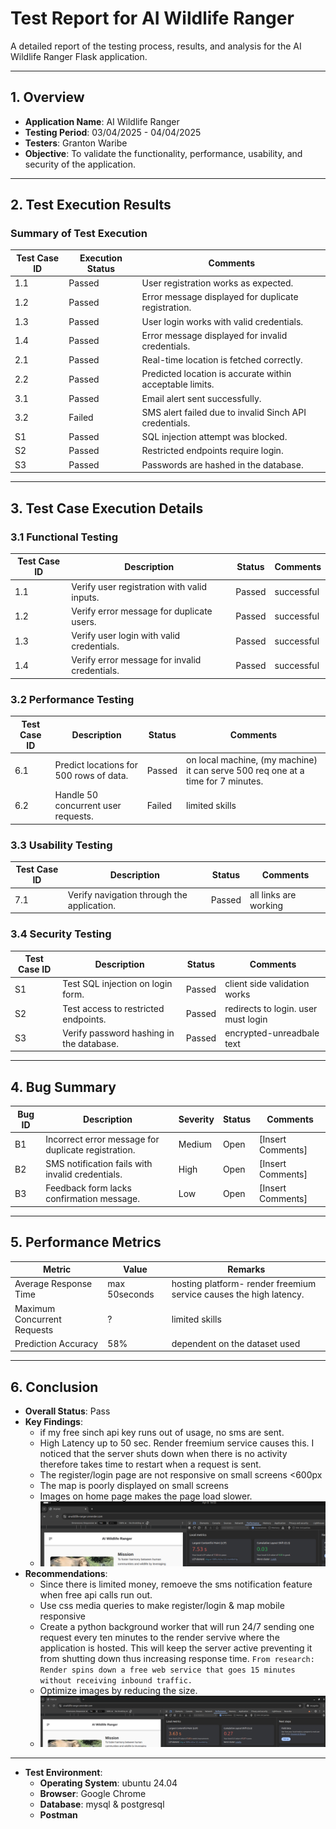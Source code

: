 # Test Report for AI Wildlife Ranger

A detailed report of the testing process, results, and analysis for the AI Wildlife Ranger Flask application.

---

## 1. **Overview**

- **Application Name**: AI Wildlife Ranger
- **Testing Period**: 03/04/2025 - 04/04/2025
- **Testers**: Granton Waribe
- **Objective**: To validate the functionality, performance, usability, and security of the application.

---

## 2. Test Execution Results

### Summary of Test Execution

| **Test Case ID** | **Execution Status** | **Comments**                                                                 |
|------------------|----------------------|------------------------------------------------------------------------------|
| 1.1              | Passed               | User registration works as expected.                                        |
| 1.2              | Passed               | Error message displayed for duplicate registration.                         |
| 1.3              | Passed               | User login works with valid credentials.                                    |
| 1.4              | Passed               | Error message displayed for invalid credentials.                            |
| 2.1              | Passed               | Real-time location is fetched correctly.                                    |
| 2.2              | Passed               | Predicted location is accurate within acceptable limits.                    |
| 3.1              | Passed               | Email alert sent successfully.                                              |
| 3.2              | Failed               | SMS alert failed due to invalid Sinch API credentials.                      |
| S1               | Passed               | SQL injection attempt was blocked.                                          |
| S2               | Passed               | Restricted endpoints require login.                                         |
| S3               | Passed               | Passwords are hashed in the database.                                       |

---

## 3. **Test Case Execution Details**

### 3.1 Functional Testing

| **Test Case ID** | **Description**                              | **Status** | **Comments**                     |
|------------------|----------------------------------------------|------------|----------------------------------|
| 1.1              | Verify user registration with valid inputs.  | Passed | successful               |
| 1.2              | Verify error message for duplicate users.    | Passed | successful               |
| 1.3              | Verify user login with valid credentials.    | Passed | successful               |
| 1.4              | Verify error message for invalid credentials.| Passed | successful               |

### 3.2 Performance Testing

| **Test Case ID** | **Description**                              | **Status** | **Comments**                     |
|------------------|----------------------------------------------|------------|----------------------------------|
| 6.1              | Predict locations for 500 rows of data.      | Passed | on local machine, (my machine) it can serve 500 req one at a time for 7 minutes.               |
| 6.2              | Handle 50 concurrent user requests.          | Failed | limited skills              |

### 3.3 Usability Testing

| **Test Case ID** | **Description**                              | **Status** | **Comments**                     |
|------------------|----------------------------------------------|------------|----------------------------------|
| 7.1              | Verify navigation through the application.   | Passed | all links are working               |

### 3.4 Security Testing

| **Test Case ID** | **Description**                              | **Status** | **Comments**                     |
|------------------|----------------------------------------------|------------|----------------------------------|
| S1               | Test SQL injection on login form.            | Passed | client side validation  works             |
| S2               | Test access to restricted endpoints.         | Passed | redirects to login. user must login               |
| S3               | Verify password hashing in the database.     | Passed | encrypted-unreadbale text               |

---

## 4. **Bug Summary**

| **Bug ID** | **Description**                                   | **Severity** | **Status** | **Comments**                   |
|------------|---------------------------------------------------|--------------|------------|--------------------------------|
| B1         | Incorrect error message for duplicate registration.| Medium       | Open       | [Insert Comments]             |
| B2         | SMS notification fails with invalid credentials.  | High         | Open       | [Insert Comments]             |
| B3         | Feedback form lacks confirmation message.         | Low          | Open       | [Insert Comments]             |

---

## 5. **Performance Metrics**

| **Metric**                  | **Value**                        | **Remarks**                     |
|-----------------------------|-----------------------------------|----------------------------------|
| Average Response Time       | max 50seconds                   | hosting platform- render freemium service causes the high latency.                |
| Maximum Concurrent Requests | ?                   | limited skills                |
| Prediction Accuracy         | 58%                   | dependent on the dataset used                |

---

## 6. **Conclusion**

- **Overall Status**: Pass
- **Key Findings**:
  - if my free sinch api key runs out of usage, no sms are sent.
  - High Latency up to 50 sec. Render freemium service causes this. I noticed that the server shuts down when there is no activity therefore takes time to restart when a request is sent.
  - The register/login page are not responsive on small screens <600px
  - The map is poorly displayed on small screens
  - Images on home page makes the page load slower.
  - ![page performance before image optimization](/static/images/b4-image-optimization.png)
- **Recommendations**:
  - Since there is limited money, remoeve the sms notification feature when free api calls run out.
  - Use css media queries to make register/login & map mobile responsive
  - Create a python background worker that will run 24/7 sending one request every ten minutes to the render servive where the application is hosted. This will keep the server active preventing it from shutting down thus increasing response time. `From research: Render spins down a free web service that goes 15 minutes without receiving inbound traffic.`
  - Optimize images by reducing the size.
  - ![page performance after image optimization](/static/images/After-image-optimization.png)

---

- **Test Environment**:
  - **Operating System**: ubuntu 24.04
  - **Browser**: Google Chrome
  - **Database**: mysql & postgresql
  - **Postman**
  